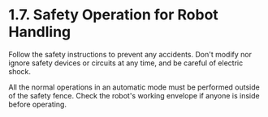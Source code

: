 ﻿# 1.7. Safety Operation for Robot Handling


Follow the safety instructions to prevent any accidents. Don't modify nor ignore safety devices or circuits at any time, and be careful of electric shock.

All the normal operations in an automatic mode must be performed outside of the safety fence. Check the robot's working envelope if anyone is inside before operating. 
